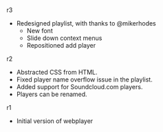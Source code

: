 r3

 * Redesigned playlist, with thanks to @mikerhodes
     + New font
     + Slide down context menus
     + Repositioned add player

r2

 * Abstracted CSS from HTML.
 * Fixed player name overflow issue in the playlist.
 * Added support for Soundcloud.com players.
 * Players can be renamed.

r1

 * Initial version of webplayer
